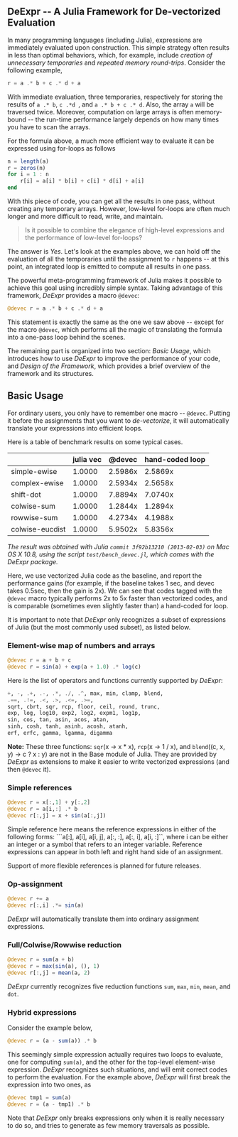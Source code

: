 ## DeExpr -- A Julia Framework for De-vectorized Evaluation

In many programming languages (including Julia), expressions are immediately evaluated upon construction. This simple strategy often results in less than optimal behaviors, which, for example, include *creation of unnecessary temporaries* and *repeated memory round-trips*. Consider the following example,

```julia
r = a .* b + c .* d + a
```

With immediate evaluation, three temporaries, respectively for storing the results of ``a .* b``, ``c .*d ``, and ``a .* b + c .* d``. Also, the array ``a`` will be traversed twice. Moreover, computation on large arrays is often memory-bound -- the run-time performance largely depends on how many times you have to scan the arrays. 

For the formula above, a much more efficient way to evaluate it can be expressed using for-loops as follows

```julia
n = length(a)
r = zeros(n)
for i = 1 : n
	r[i] = a[i] * b[i] + c[i] * d[i] + a[i]
end
```

With this piece of code, you can get all the results in one pass, without creating any temporary arrays.
However, low-level for-loops are often much longer and more difficult to read, write, and maintain. 

> Is it possible to combine the elegance of high-level expressions and the performance of low-level for-loops?

The answer is *Yes*. Let's look at the examples above, we can hold off the evaluation of all the temporaries until the assignment to ``r`` happens -- at this point, an integrated loop is emitted to compute all results in one pass.

The powerful meta-programming framework of Julia makes it possible to achieve this goal using incredibly simple syntax. Taking advantage of this framework, *DeExpr* provides a macro ``@devec``:

```julia
@devec r = a .* b + c .* d + a
``` 

This statement is exactly the same as the one we saw above -- except for the macro ``@devec``, which performs all the magic of translating the formula into a one-pass loop behind the scenes.

The remaining part is organized into two section: *Basic Usage*, which introduces how to use *DeExpr* to improve the performance of your code, and *Design of the Framework*, which provides a brief overview of the framework and its structures. 

## Basic Usage

For ordinary users, you only have to remember one macro -- ``@devec``. Putting it before the assignments that you want to *de-vectorize*, it will automatically translate your expressions into efficient loops.

Here is a table of benchmark results on some typical cases.

|                 |  julia vec |  @devec  | hand-coded loop |
| -------------   | -----------|---------|-----------------|
| simple-ewise    |   1.0000   | 2.5986x |  2.5869x |
| complex-ewise   |   1.0000   | 2.5934x |  2.5658x |
| shift-dot       |   1.0000   | 7.8894x |  7.0740x |
| colwise-sum     |   1.0000   | 1.2844x |  1.2894x |
| rowwise-sum     |   1.0000   | 4.2734x |  4.1988x |
| colwise-eucdist |   1.0000   | 5.9502x |  5.8356x |

*The result was obtained with Julia ``commit 3f92b13210 (2013-02-03)`` on Mac OS X 10.8, using the script ``test/bench_devec.jl``, which comes with the DeExpr package.*

Here, we use vectorized Julia code as the baseline, and report the performance gains (for example, if the baseline takes 1 sec, and devec takes 0.5sec, then the gain is 2x). We can see that codes tagged with the ``@devec`` macro typically performs 2x to 5x faster than vectorized codes, and is comparable (sometimes even slightly faster than) a hand-coded for loop. 

It is important to note that *DeExpr* only recognizes a subset of expressions of Julia (but the most commonly used subset), as listed below.

### Element-wise map of numbers and arrays

```julia
@devec r = a + b + c
@devec r = sin(a) + exp(a + 1.0) .* log(c)
```

Here is the list of operators and functions currently supported by *DeExpr*:

```julia
+, -, .+, .-, .*, ./, .^, max, min, clamp, blend,
.==, .!=, .<, .>, .<=, .>=, 
sqrt, cbrt, sqr, rcp, floor, ceil, round, trunc,
exp, log, log10, exp2, log2, expm1, log1p, 
sin, cos, tan, asin, acos, atan, 
sinh, cosh, tanh, asinh, acosh, atanh,
erf, erfc, gamma, lgamma, digamma
```
**Note:** These three functions: ``sqr``(x -> x * x), ``rcp``(x -> 1 / x), and ``blend``((c, x, y) -> c ? x : y) are not in the Base module of Julia. They are provided by *DeExpr* as extensions to make it easier to write vectorized expressions (and then ``@devec`` it).
 
### Simple references

```julia
@devec r = x[:,1] + y[:,2]
@devec r = a[i,:] .* b
@devec r[:,j] = x + sin(a[:,j])
```

Simple reference here means the reference expressions in either of the following forms: 
```a[:], a[i], a[i, j], a[:, :], a[:, i], a[i, :]``, where i can be either an integer or a symbol that refers to an integer variable. Reference expressions can appear in both left and right hand side of an assignment.

Support of more flexible references is planned for future releases.

### Op-assignment

```julia
@devec r += a
@devec r[:,i] .*= sin(a)
```

*DeExpr* will automatically translate them into ordinary assignment expressions.


### Full/Colwise/Rowwise reduction

```julia
@devec r = sum(a + b)
@devec r = max(sin(a), (), 1)
@devec r[:,j] = mean(a, 2)
``` 

*DeExpr* currently recognizes five reduction functions ``sum``, ``max``, ``min``, ``mean``, and ``dot``.


### Hybrid expressions

Consider the example below, 

```julia
@devec r = (a - sum(a)) .* b
```

This seemingly simple expression actually requires two loops to evaluate, one for computing ``sum(a)``, and the other for the top-level element-wise expression. *DeExpr* recognizes such situations, and will emit correct codes to perform the evaluation. For the example above, *DeExpr* will first break the expression into two ones, as 

```julia
@devec tmp1 = sum(a)
@devec r = (a - tmp1) .* b
```

Note that *DeExpr* only breaks expressions only when it is really necessary to do so, and tries to generate as few memory traversals as possible.




